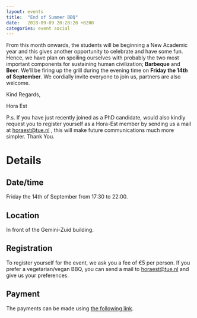 ```yaml
---
layout: events
title:  "End of Summer BBQ"
date:   2018-09-09 20:28:28 +0200
categories: event social
---
```

From this month onwards, the students will be beginning a New Academic year and this gives another opportunity to celebrate and have some fun. Hence, we have plan on spoiling ourselves with probably the two most important components for sustaining human civilization; **Barbeque** and **Beer**. We'll be firing up the grill during the evening time on **Friday the 14th of September**. We cordially invite everyone to join us, partners are also welcome.

Kind Regards,

Hora Est

P.s. If you have just recently joined as a PhD candidate, would also kindly request you to register yourself as a Hora-Est member by sending us a mail at horaest@tue.nl , this will make future communications much more simpler. Thank You.

# Details

## Date/time

Friday the 14th of September from 17:30 to 22:00.

## Location

In front of the Gemini-Zuid building.

## Registration

To register yourself for the event, we ask you a fee of €5 per person. If you prefer a vegetarian/vegan BBQ, you can send a mail to horaest@tue.nl and give us your preferences.

## Payment

The payments can be made using [the following link][tikkie-link].

[tikkie-link]: https://tikkie.me/pay/h1s9ml4i7bvaaa3q1fnk
